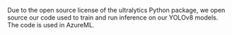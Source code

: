 Due to the open source license of the ultralytics Python package, we open source our code used to train and run inference on our YOLOv8 models. The code is used in AzureML.
